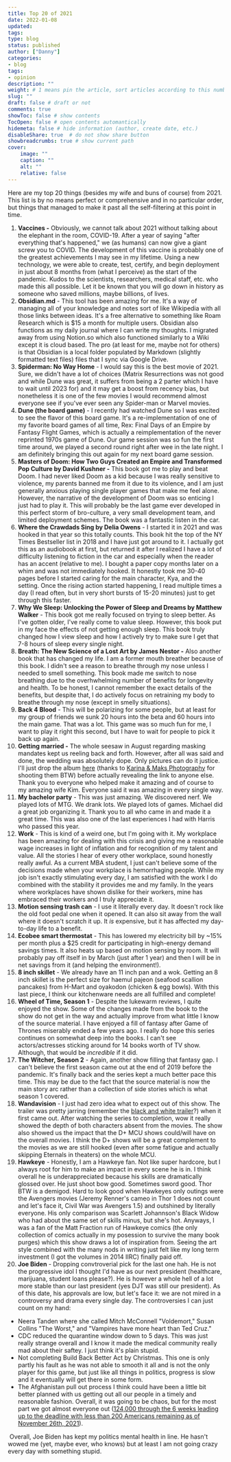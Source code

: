 ```yaml
---
title: Top 20 of 2021
date: 2022-01-08
updated:
tags:
type: blog
status: published
author: ["Danny"]
categories: 
- blog
tags: 
- opinion
description: ""
weight: # 1 means pin the article, sort articles according to this number
slug: ""
draft: false # draft or not
comments: true
showToc: false # show contents
TocOpen: false # open contents automantically
hidemeta: false # hide information (author, create date, etc.)
disableShare: true	# do not show share button
showbreadcrumbs: true # show current path
cover:
    image: ""
    caption: ""
    alt: ""
    relative: false
---
```


Here are my top 20 things (besides my wife and buns of course) from 2021. This list is by no means perfect or comprehensive and in no particular order, but things that managed to make it past all the self-filtering at this point in time.

1. **Vaccines -** Obviously, we cannot talk about 2021 without talking about the elephant in the room, COVID-19. After a year of saying "after everything that's happened," we (as humans) can now give a giant screw you to COVID. The development of this vaccine is probably one of the greatest achievements I may see in my lifetime. Using a new technology, we were able to create, test, certify, and begin deployment in just about 8 months from (what I perceive) as the start of the pandemic. Kudos to the scientists, researchers, medical staff, etc. who made this all possible. Let it be known that you will go down in history as someone who saved millions, maybe billions, of lives.
2. **Obsidian.md** - This tool has been amazing for me. It's a way of managing all of your knowledge and notes sort of like Wikipedia with all those links between ideas. It's a free alternative to something like Roam Research which is $15 a month for multiple users. Obsidian also functions as my daily journal where I can write my thoughts. I migrated away from using Notion.so which also functioned similarly to a Wiki except it is cloud based. The pro (at least for me, maybe not for others) is that Obsidian is a local folder populated by Markdown (slightly formatted text files) files that I sync via Google Drive.
3. **Spiderman: No Way Home** - I would say this is the best movie of 2021. Sure, we didn't have a lot of choices (Matrix Resurrections was not good and while Dune was great, it suffers from being a 2 parter which I have to wait until 2023 for) and it may get a boost from recency bias, but nonetheless it is one of the few movies I would recommend almost everyone see if you've ever seen any Spider-man or Marvel movies.
4. **Dune (the board game)** - I recently had watched Dune so I was excited to see the flavor of this board game. It's a re-implementation of one of my favorite board games of all time, Rex: Final Days of an Empire by Fantasy Flight Games, which is actually a reimplementation of the never reprinted 1970s game of Dune. Our game session was so fun the first time around, we played a second round right after wee in the late night. I am definitely bringing this out again for my next board game session.
5. **Masters of Doom: How Two Guys Created an Empire and Transformed Pop Culture by David Kushner -** This book got me to play and beat Doom. I had never liked Doom as a kid because I was really sensitive to violence, my parents banned me from it due to its violence, and I am just generally anxious playing single player games that make me feel alone. However, the narrative of the development of Doom was so enticing I just had to play it. This will probably be the last game ever developed in this perfect storm of bro-culture, a very small development team, and limited deployment schemes. The book was a fantastic listen in the car.
6. **Where the Crawdads Sing by Delia Owens** - I started it in 2021 and was hooked in that year so this totally counts. This book hit the top of the NY Times Bestseller list in 2018 and I have just got around to it. I actually got this as an audiobook at first, but returned it after I realized I have a lot of difficulty listening to fiction in the car and especially when the reader has an accent (relative to me). I bought a paper copy months later on a whim and was not immediately hooked. It honestly took me 30-40 pages before I started caring for the main character, Kya, and the setting. Once the rising action started happening, I read multiple times a day (I read often, but in very short bursts of 15-20 minutes) just to get through this faster.
7. **Why We Sleep: Unlocking the Power of Sleep and Dreams by Matthew Walker** - This book got me really focused on trying to sleep better. As I've gotten older, I've really come to value sleep. However, this book put in my face the effects of not getting enough sleep. This book truly changed how I view sleep and how I actively try to make sure I get that 7-8 hours of sleep every single night.
8. **Breath: The New Science of a Lost Art by James Nestor -** Also another book that has changed my life. I am a former mouth breather because of this book. I didn't see a reason to breathe through my nose unless I needed to smell something. This book made me switch to nose breathing due to the overhwhelming number of benefits for longevity and health. To be honest, I cannot remember the exact details of the benefits, but despite that, I do actively focus on retraining my body to breathe through my nose (except in smelly situations).
9. **Back 4 Blood** - This will be polarizing for some people, but at least for my group of friends we sunk 20 hours into the beta and 60 hours into the main game. That was a lot. This game was so much fun for me, I want to play it right this second, but I have to wait for people to pick it back up again.
10. **Getting married -** The whole seesaw in August regarding masking mandates kept us reeling back and forth. However, after all was said and done, the wedding was absolutely dope. Only pictures can do it justice. I'll just drop the album [here](https://karinamaksphotography.pic-time.com/CuiSM) (thanks to [Karina & Maks Photography](https://www.karinamaks.com/) for shooting them BTW) before actually revealing the link to anyone else. Thank you to everyone who helped make it amazing and of course to my amazing wife Kim. Everyone said it was amazing in every single way.
11. **My bachelor party** - This was just amazing. We discovered nerf. We played lots of MTG. We drank lots. We played lots of games. Michael did a great job organizing it. Thank you to all who came in and made it a great time. This was also one of the last experiences I had with Harris who passed this year.
12. **Work** - This is kind of a weird one, but I'm going with it. My workplace has been amazing for dealing with this crisis and giving me a reasonable wage increases in light of inflation and for recognition of my talent and value. All the stories I hear of every other workplace, sound honestly really awful. As a current MBA student, I just can't believe some of the decisions made when your workplace is hemorrhaging people. While my job isn't exactly stimulating every day, I am satisfied with the work I do combined with the stability it provides me and my family. In the years where workplaces have shown dislike for their workers, mine has embraced their workers and I truly appreciate it.
13. **Motion sensing trash can** - I use it literally every day. It doesn't rock like the old foot pedal one when it opened. It can also sit away from the wall where it doesn't scratch it up. It _is_ expensive, but it has affected my day-to-day life to a benefit.
14. **Ecobee smart thermostat** - This has lowered my electricity bill by ~15% per month plus a $25 credit for participating in high-energy demand savings times. It also heats up based on motion sensing by room. It will probably pay off itself in by March (just after 1 year) and then I will be in net savings from it (and helping the environment!).
15. **8 inch skillet** - We already have an 11 inch pan and a wok. Getting an 8 inch skillet is the perfect size for haemul pajeon (seafood scallion pancakes) from H-Mart and oyakodon (chicken & egg bowls). With this last piece, I think our kitchenware needs are all fulfilled and complete!
16. **Wheel of Time, Season 1** - Despite the lukewarm reviews, I quite enjoyed the show. Some of the changes made from the book to the show do not get in the way and actually improve from what little I know of the source material. I have enjoyed a fill of fantasy after Game of Thrones miserably ended a few years ago. I really do hope this series continues on somewhat deep into the books. I can't see actors/actresses sticking around for 14 books worth of TV show. Although, that would be _incredible_ if it did.
17. **The Witcher, Season 2** - Again, another show filling that fantasy gap. I can't believe the first season came out at the end of 2019 before the pandemic. It's finally back and the series kept a much better pace this time. This may be due to the fact that the source material is now the main story arc rather than a collection of side stories which is what season 1 covered.
18. **Wandavision** - I just had zero idea what to expect out of this show. The trailer was pretty jarring (remember the [black and white trailer](https://www.youtube.com/watch?v=sj9J2ecsSpo)?) when it first came out. After watching the series to completion, wow it really showed the depth of both characters absent from the movies. The show also showed us the impact that the D+ MCU shows could/will have on the overall movies. I think the D+ shows will be a great complement to the movies as we are still hooked (even after some fatigue and actually skipping Eternals in theaters) on the whole MCU.
19. **Hawkeye** - Honestly, I am a Hawkeye fan. Not like super hardcore, but I always root for him to make an impact in every scene he is in. I think overall he is underappreciated because his skills are dramatically glossed over. He just shoot bow good. Sometimes sword good. Thor BTW is a demigod. Hard to look good when Hawkeyes only outings were the Avengers movies (Jeremy Renner's cameo in Thor 1 does not count and let's face it, Civil War was Avengers 1.5) and outshined by literally everyone. His only comparison was Scarlett Johannson's Black Widow who had about the same set of skills minus, but she's hot. Anyways, I was a fan of the Matt Fraction run of Hawkeye comics (the only collection of comics actually in my posession to survive the many book purges) which this show draws a lot of inspiration from. Seeing the art style combined with the many nods in writing just felt like my long term investment (I got the volumes in 2014 IIRC) finally paid off.
20. **Joe Biden** - Dropping convtroverial pick for the last one hah. He is not the progressive idol I thought I'd have as our next president (healthcare, marijuana, student loans please?). He is however a whole hell of a lot more stable than our last president (yes DJT was still our president). As of this date, his approvals are low, but let's face it: we are not mired in a controversy and drama every single day. The controversies I can just count on my hand:

- Neera Tanden where she called Mitch McConnell "Voldemort," Susan Collins "The Worst," and "Vampires have more heart than Ted Cruz."
- CDC reduced the quarantine window down to 5 days. This was just really strange overall and I know it made the medical community really mad about their saftey. I just think it's plain stupid.
- Not completing Build Back Better Act by Christmas. This one is only partly his fault as he was not able to smooth it all and is not the only player for this game, but just like all things in politics, progress is slow and it eventually will get there in some form.
- The Afghanistan pull out process I think could have been a little bit better planned with us getting out all our people in a timely and reasonable fashion. Overall, it was going to be chaos, but for the most part we got almost everyone out ([124,000 through the 6 weeks leading up to the deadline with less than 200 Americans remaining as of November 26th, 2021](https://www.usnews.com/news/politics/articles/2021-11-26/explainer-what-happened-to-the-afghanistan-evacuation)).

​ Overall, Joe Biden has kept my politics mental health in line. He hasn't wowed me (yet, maybe ever, who knows) but at least I am not going crazy every day with something stupid.
